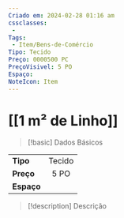 ```yaml
---
Criado em: 2024-02-28 01:16 am
cssclasses:
 - 
Tags:
 - Item/Bens-de-Comércio
Tipo: Tecido
Preço: 0000500 PC
PreçoVisivel: 5 PO
Espaço: 
NoteIcon: Item
---
```

# [[1 m² de Linho]]

> [!basic] Dados Básicos
> 
|            |     |
| ---------- |:---:|
| **Tipo**   |  Tecido   |
| **Preço**  |  5 PO   |
| **Espaço** |     |
>
 
> [!description] Descrição
> 
>
